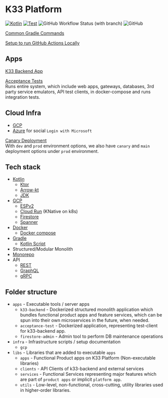 # K33 Platform

[![Kotlin](https://img.shields.io/badge/kotlin-2.1.20-7f52ff.svg?logo=kotlin)](http://kotlinlang.org)
[![Test](https://github.com/k33hq/k33-platform/actions/workflows/test.yaml/badge.svg?branch=main)](https://github.com/k33hq/k33-platform/actions/workflows/test.yaml)
![GitHub Workflow Status (with branch)](https://img.shields.io/github/actions/workflow/status/k33hq/k33-platform/test.yaml?branch=main&logo=github)
![GitHub](https://img.shields.io/github/license/k33hq/k33-platform)

[Common Gradle Commands](./docs/gradle.md)

[Setup to run GitHub Actions Locally](./.github/workflows/README.md)

## Apps

[K33 Backend App](apps/k33-backend/README.md)

[Acceptance Tests](docs/at.md)  
Runs entire system, which include web apps, gateways, databases, 3rd party service emulators, API test clients, in docker-compose and runs integration tests.

## Cloud Infra

 * [GCP](./infra/gcp/README.md)
 * [Azure](./infra/azure/SETUP.md) for social `Login with Microsoft`

[Canary Deployment](docs/canary.md)  
With `dev` and `prod` environment options, we also have `canary` and `main` deployment options under `prod` environment.

## Tech stack

 * [Kotlin](https://kotlinlang.org/)
   * [Ktor](https://ktor.io/)
   * [Arrow-kt](https://arrow-kt.io/)
   * [JDK](https://adoptium.net/)
 * [GCP](https://cloud.google.com/)
   * [ESPv2](https://cloud.google.com/endpoints/docs/openapi/architecture-overview)
   * [Cloud Run](https://cloud.google.com/run/docs/overview/what-is-cloud-run) (KNative on k8s)
   * [Firestore](https://cloud.google.com/firestore/docs/data-model)
   * [Spanner](https://cloud.google.com/spanner)
 * [Docker](https://www.docker.com/)
   * [Docker compose](https://docs.docker.com/compose/)
 * [Gradle](https://gradle.org/)
   * [Kotlin Script](https://docs.gradle.org/current/userguide/kotlin_dsl.html)
 * Structured/Modular  Monolith
 * [Monorepo](https://en.wikipedia.org/wiki/Monorepo)
 * API
   * [REST](https://cloud.google.com/apis/design/resources)
   * [GraphQL](https://graphql.org/)
   * [gRPC](https://grpc.io/)

## Folder structure

* `apps` - Executable tools / server apps
  * `k33-backend` - Dockerized structured monolith application which bundles functional product apps and feature services, which can be spun into their own microservices in the future, when needed.
  * `acceptance-test` - Dockerized application, representing test-client for k33-backend app.
  * `firestore-admin` - Admin tool to perform DB maintenance operations 
* `infra` - Infrastructure scripts / setup documentation
  * `gcp`
* `libs` - Libraries that are added to executable `apps` 
  * `apps` - Functional Product apps on K33 Platform (Non-executable libraries)  
  * `clients` - API Clients of k33-backend and external services
  * `services` - Functional Services representing major features which are part of `product apps` or implicit `platform app`. 
  * `utils` - Low-level, non-functional, cross-cutting, utility libraries used in higher-order libraries. 
